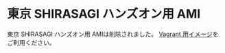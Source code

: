 東京 SHIRASAGI ハンズオン用 AMI
===

東京 SHIRASAGI ハンズオン用 AMIは削除されました。
[Vagrant 用イメージ](./hands-on-vagrant.md)をご利用ください。
